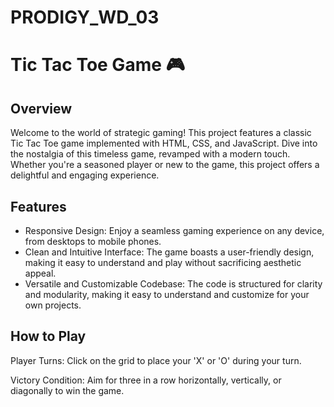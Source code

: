 # PRODIGY_WD_03

# Tic Tac Toe Game 🎮
## Overview
Welcome to the world of strategic gaming! This project features a classic Tic Tac Toe game implemented with HTML, CSS, and JavaScript. Dive into the nostalgia of this timeless game, revamped with a modern touch. Whether you're a seasoned player or new to the game, this project offers a delightful and engaging experience.

## Features
* Responsive Design: Enjoy a seamless gaming experience on any device, from desktops to mobile phones.
* Clean and Intuitive Interface: The game boasts a user-friendly design, making it easy to understand and play without sacrificing aesthetic appeal.
* Versatile and Customizable Codebase: The code is structured for clarity and modularity, making it easy to understand and customize for your own projects.

## How to Play
Player Turns: Click on the grid to place your 'X' or 'O' during your turn.

Victory Condition: Aim for three in a row horizontally, vertically, or diagonally to win the game.
